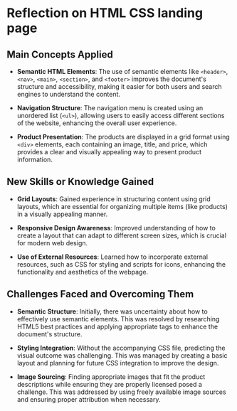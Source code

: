 # Reflection on HTML CSS landing page



## Main Concepts Applied

- **Semantic HTML Elements**: The use of semantic elements like `<header>`, `<nav>`, `<main>`, `<section>`, and `<footer>` improves the document's structure and accessibility, making it easier for both users and search engines to understand the content.

- **Navigation Structure**: The navigation menu is created using an unordered list (`<ul>`), allowing users to easily access different sections of the website, enhancing the overall user experience.

- **Product Presentation**: The products are displayed in a grid format using `<div>` elements, each containing an image, title, and price, which provides a clear and visually appealing way to present product information.



## New Skills or Knowledge Gained

- **Grid Layouts**: Gained experience in structuring content using grid layouts, which are essential for organizing multiple items (like products) in a visually appealing manner.

- **Responsive Design Awareness**: Improved understanding of how to create a layout that can adapt to different screen sizes, which is crucial for modern web design.

- **Use of External Resources**: Learned how to incorporate external resources, such as CSS for styling and scripts for icons, enhancing the functionality and aesthetics of the webpage.



## Challenges Faced and Overcoming Them

- **Semantic Structure**: Initially, there was uncertainty about how to effectively use semantic elements. This was resolved by researching HTML5 best practices and applying appropriate tags to enhance the document's structure.

- **Styling Integration**: Without the accompanying CSS file, predicting the visual outcome was challenging. This was managed by creating a basic layout and planning for future CSS integration to improve the design.

- **Image Sourcing**: Finding appropriate images that fit the product descriptions while ensuring they are properly licensed posed a challenge. This was addressed by using freely available image sources and ensuring proper attribution when necessary.

